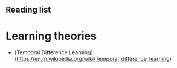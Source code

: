 ## Reading list 

# Learning theories

* [Temporal Difference Learning]  (https://en.m.wikipedia.org/wiki/Temporal_difference_learning)